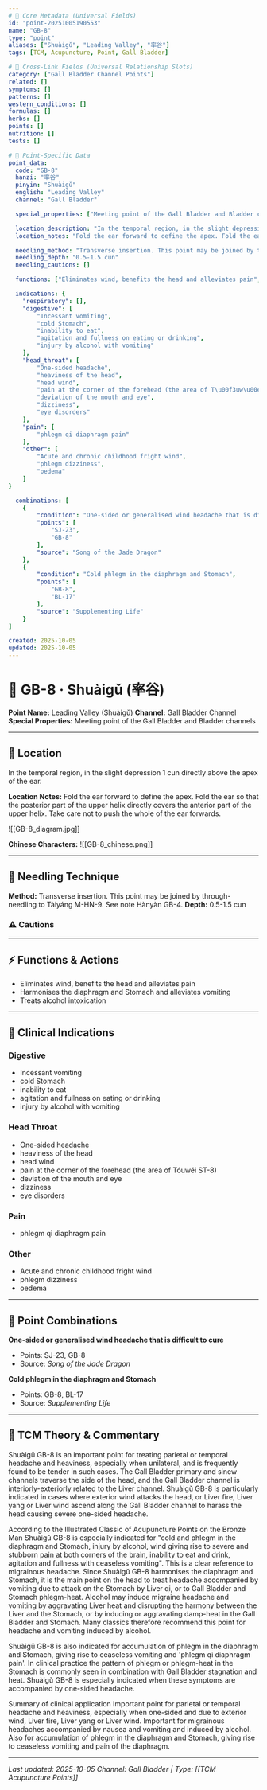 ```yaml
---
# 🔹 Core Metadata (Universal Fields)
id: "point-20251005190553"
name: "GB-8"
type: "point"
aliases: ["Shuàigǔ", "Leading Valley", "率谷"]
tags: [TCM, Acupuncture, Point, Gall Bladder]

# 🔹 Cross-Link Fields (Universal Relationship Slots)
category: ["Gall Bladder Channel Points"]
related: []
symptoms: []
patterns: []
western_conditions: []
formulas: []
herbs: []
points: []
nutrition: []
tests: []

# 🔹 Point-Specific Data
point_data:
  code: "GB-8"
  hanzi: "率谷"
  pinyin: "Shuàigǔ"
  english: "Leading Valley"
  channel: "Gall Bladder"

  special_properties: ["Meeting point of the Gall Bladder and Bladder channels"]

  location_description: "In the temporal region, in the slight depression 1 cun directly above the apex of the ear."
  location_notes: "Fold the ear forward to define the apex. Fold the ear so that the posterior part of the upper helix directly covers the anterior part of the upper helix. Take care not to push the whole of the ear forwards."

  needling_method: "Transverse insertion. This point may be joined by through-needling to Tàiyáng M-HN-9. See note Hànyàn GB-4."
  needling_depth: "0.5-1.5 cun"
  needling_cautions: []

  functions: ["Eliminates wind, benefits the head and alleviates pain", "Harmonises the diaphragm and Stomach and alleviates vomiting", "Treats alcohol intoxication"]

  indications: {
    "respiratory": [],
    "digestive": [
        "Incessant vomiting",
        "cold Stomach",
        "inability to eat",
        "agitation and fullness on eating or drinking",
        "injury by alcohol with vomiting"
    ],
    "head_throat": [
        "One-sided headache",
        "heaviness of the head",
        "head wind",
        "pain at the corner of the forehead (the area of T\u00f3uw\u00e9i ST-8)",
        "deviation of the mouth and eye",
        "dizziness",
        "eye disorders"
    ],
    "pain": [
        "phlegm qi diaphragm pain"
    ],
    "other": [
        "Acute and chronic childhood fright wind",
        "phlegm dizziness",
        "oedema"
    ]
}

  combinations: [
    {
        "condition": "One-sided or generalised wind headache that is difficult to cure",
        "points": [
            "SJ-23",
            "GB-8"
        ],
        "source": "Song of the Jade Dragon"
    },
    {
        "condition": "Cold phlegm in the diaphragm and Stomach",
        "points": [
            "GB-8",
            "BL-17"
        ],
        "source": "Supplementing Life"
    }
]

created: 2025-10-05
updated: 2025-10-05
---
```


# 📍 GB-8 · Shuàigǔ (率谷)

**Point Name:** Leading Valley (Shuàigǔ)
**Channel:** Gall Bladder Channel
**Special Properties:** Meeting point of the Gall Bladder and Bladder channels

---

## 📍 Location

In the temporal region, in the slight depression 1 cun directly above the apex of the ear.

**Location Notes:**
Fold the ear forward to define the apex. Fold the ear so that the posterior part of the upper helix directly covers the anterior part of the upper helix. Take care not to push the whole of the ear forwards.

![[GB-8_diagram.jpg]]

**Chinese Characters:** ![[GB-8_chinese.png]]

---

## 🔧 Needling Technique

**Method:** Transverse insertion. This point may be joined by through-needling to Tàiyáng M-HN-9. See note Hànyàn GB-4.
**Depth:** 0.5-1.5 cun

### ⚠️ Cautions

---

## ⚡ Functions & Actions
- Eliminates wind, benefits the head and alleviates pain
- Harmonises the diaphragm and Stomach and alleviates vomiting
- Treats alcohol intoxication

---

## 🎯 Clinical Indications

### Digestive
- Incessant vomiting
- cold Stomach
- inability to eat
- agitation and fullness on eating or drinking
- injury by alcohol with vomiting

### Head Throat
- One-sided headache
- heaviness of the head
- head wind
- pain at the corner of the forehead (the area of Tóuwéi ST-8)
- deviation of the mouth and eye
- dizziness
- eye disorders

### Pain
- phlegm qi diaphragm pain

### Other
- Acute and chronic childhood fright wind
- phlegm dizziness
- oedema

---

## 🔗 Point Combinations

**One-sided or generalised wind headache that is difficult to cure**
- Points: SJ-23, GB-8
- Source: *Song of the Jade Dragon*

**Cold phlegm in the diaphragm and Stomach**
- Points: GB-8, BL-17
- Source: *Supplementing Life*

---

## 🧬 TCM Theory & Commentary

Shuàigǔ GB-8 is an important point for treating parietal or temporal headache and heaviness, especially when unilateral, and is frequently found to be tender in such cases. The Gall Bladder primary and sinew channels traverse the side of the head, and the Gall Bladder channel is interiorly-exteriorly related to the Liver channel. Shuàigǔ GB-8 is particularly indicated in cases where exterior wind attacks the head, or Liver fire, Liver yang or Liver wind ascend along the Gall Bladder channel to harass the head causing severe one-sided headache.

According to the Illustrated Classic of Acupuncture Points on the Bronze Man Shuàigǔ GB-8 is especially indicated for "cold and phlegm in the diaphragm and Stomach, injury by alcohol, wind giving rise to severe and stubborn pain at both corners of the brain, inability to eat and drink, agitation and fullness with ceaseless vomiting". This is a clear reference to migrainous headache. Since Shuàigǔ GB-8 harmonises the diaphragm and Stomach, it is the main point on the head to treat headache accompanied by vomiting due to attack on the Stomach by Liver qi, or to Gall Bladder and Stomach phlegm-heat. Alcohol may induce migraine headache and vomiting by aggravating Liver heat and disrupting the harmony between the Liver and the Stomach, or by inducing or aggravating damp-heat in the Gall Bladder and Stomach. Many classics therefore recommend this point for headache and vomiting induced by alcohol.

Shuàigǔ GB-8 is also indicated for accumulation of phlegm in the diaphragm and Stomach, giving rise to ceaseless vomiting and 'phlegm qi diaphragm pain'. In clinical practice the pattern of phlegm or phlegm-heat in the Stomach is commonly seen in combination with Gall Bladder stagnation and heat. Shuàigǔ GB-8 is especially indicated when these symptoms are accompanied by one-sided headache.

Summary of clinical application
Important point for parietal or temporal headache and heaviness, especially when one-sided and due to exterior wind, Liver fire, Liver yang or Liver wind.
Important for migrainous headaches accompanied by nausea and vomiting and induced by alcohol.
Also for accumulation of phlegm in the diaphragm and Stomach, giving rise to ceaseless vomiting and pain of the diaphragm.

---

*Last updated: 2025-10-05*
*Channel: Gall Bladder | Type: [[TCM Acupuncture Points]]*
